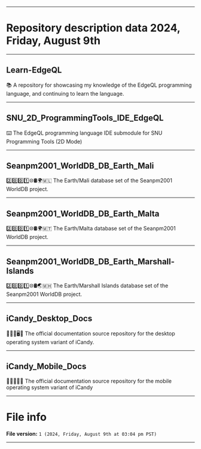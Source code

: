 
***

# Repository description data 2024, Friday, August 9th

---

## Learn-EdgeQL

📚️ A repository for showcasing my knowledge of the EdgeQL programming language, and continuing to learn the language. 

---

## SNU_2D_ProgrammingTools_IDE_EdgeQL

⌨️ The EdgeQL programming language IDE submodule for SNU Programming Tools (2D Mode)

---

## Seanpm2001_WorldDB_DB_Earth_Mali

2️⃣️0️⃣️0️⃣️1️⃣️🌐️🛢️🌍️🇲🇱️ The Earth/Mali database set of the Seanpm2001 WorldDB project.

---

## Seanpm2001_WorldDB_DB_Earth_Malta

2️⃣️0️⃣️0️⃣️1️⃣️🌐️🛢️🌍️🇲🇹️ The Earth/Malta database set of the Seanpm2001 WorldDB project.

---

## Seanpm2001_WorldDB_DB_Earth_Marshall-Islands

2️⃣️0️⃣️0️⃣️1️⃣️🌐️🛢️🌏️🇲🇭️ The Earth/Marshall Islands database set of the Seanpm2001 WorldDB project.

---

## iCandy_Desktop_Docs

🍭️👀️🍏️🖥️📖️ The official documentation source repository for the desktop operating system variant of iCandy. 

---

## iCandy_Mobile_Docs

🍭️👀️🍏️📱️📖️ The official documentation source repository for the mobile operating system variant of iCandy

***

# File info

**File version:** `1 (2024, Friday, August 9th at 03:04 pm PST)`

***

